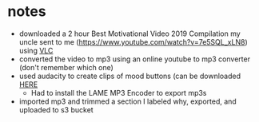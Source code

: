 # notes

- downloaded a 2 hour Best Motivational Video 2019 Compilation my uncle sent to me (https://www.youtube.com/watch?v=7e5SQL_xLN8) using [VLC](https://www.adamenfroy.com/how-to-download-youtube-videos)
- converted the video to mp3 using an online youtube to mp3 converter (don't remember which one)
- used audacity to create clips of mood buttons (can be downloaded [HERE](https://www.audacityteam.org/download/)
  - Had to install the LAME MP3 Encoder to export mp3s
- imported mp3 and trimmed a section I labeled why, exported, and uploaded to s3 bucket
